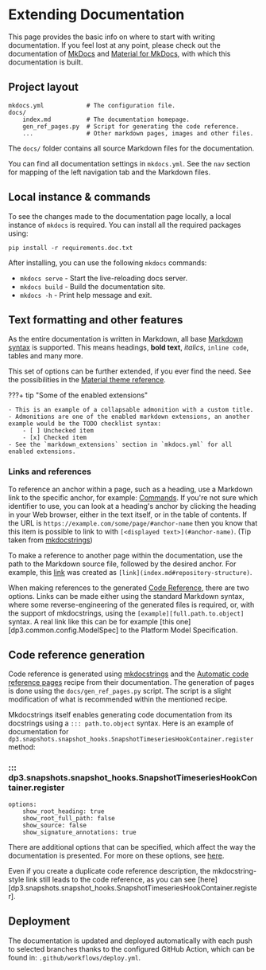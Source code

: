 # Extending Documentation

This page provides the basic info on where to start with writing documentation.
If you feel lost at any point, please check out the documentation of [MkDocs](https://www.mkdocs.org)
and [Material for MkDocs](https://squidfunk.github.io/mkdocs-material/), with which this documentation is built.

## Project layout

    mkdocs.yml            # The configuration file.
    docs/
        index.md          # The documentation homepage.
        gen_ref_pages.py  # Script for generating the code reference.
        ...               # Other markdown pages, images and other files.

The `docs/` folder contains all source Markdown files for the documentation.

You can find all documentation settings in `mkdocs.yml`. See the `nav` section for mapping of the left navigation tab and the Markdown files.

## Local instance & commands

To see the changes made to the documentation page locally, a local instance of `mkdocs` is required.
You can install all the required packages using:

```shell
pip install -r requirements.doc.txt
```

After installing, you can use the following `mkdocs` commands:

* `mkdocs serve` - Start the live-reloading docs server.
* `mkdocs build` - Build the documentation site.
* `mkdocs -h` - Print help message and exit.

## Text formatting and other features

As the entire documentation is written in Markdown, all base [Markdown syntax](https://www.markdownguide.org/basic-syntax/) is supported. This means headings, **bold text**, *italics*, `inline code`, tables and many more.

This set of options can be further extended, if you ever find the need. See the possibilities in the [Material theme reference](https://squidfunk.github.io/mkdocs-material/reference/).

???+ tip "Some of the enabled extensions"

    - This is an example of a collapsable admonition with a custom title.
    - Admonitions are one of the enabled markdown extensions, an another example would be the TODO checklist syntax:
        - [ ] Unchecked item
        - [x] Checked item
    - See the `markdown_extensions` section in `mkdocs.yml` for all enabled extensions.

### Links and references

To reference an anchor within a page, such as a heading, use a Markdown link to the specific anchor, for example: [Commands](#local-instance-commands).
If you're not sure which identifier to use, you can look at a heading's anchor by clicking the heading in your Web browser, either in the text itself, or in the table of contents.
If the URL is `https://example.com/some/page/#anchor-name` then you know that this item is possible to link to with `[<displayed text>](#anchor-name)`. (Tip taken from [mkdocstrings](https://mkdocstrings.github.io/usage/#finding-out-the-anchor))

To make a reference to another page within the documentation, use the path to the Markdown source file, followed by the desired anchor. For example, this [link](index.md#repository-structure) was created as `[link](index.md#repository-structure)`.

When making references to the generated [Code Reference](reference/index.md), there are two options. Links can be made either using the standard Markdown syntax, where some reverse-engineering of the generated files is required, or, with the support of mkdocstrings, using the `[example][full.path.to.object]` syntax. A real link like this can be for example [this one][dp3.common.config.ModelSpec] to the Platform Model Specification.

## Code reference generation

Code reference is generated using [mkdocstrings](https://mkdocstrings.github.io/) and the [Automatic code reference pages](https://mkdocstrings.github.io/recipes/#automatic-code-reference-pages) recipe from their documentation.
The generation of pages is done using the `docs/gen_ref_pages.py` script. The script is a slight modification of what is recommended within the mentioned recipe.

Mkdocstrings itself enables generating code documentation from its docstrings using a ```::: path.to.object``` syntax.
Here is an example of documentation for `dp3.snapshots.snapshot_hooks.SnapshotTimeseriesHookContainer.register` method:

### ::: dp3.snapshots.snapshot_hooks.SnapshotTimeseriesHookContainer.register
    options:
        show_root_heading: true
        show_root_full_path: false
        show_source: false
        show_signature_annotations: true

There are additional options that can be specified, which affect the way the documentation is presented. For more on these options, see [here](https://mkdocstrings.github.io/python/usage/#globallocal-options).

Even if you create a duplicate code reference description, the mkdocstring-style link still leads to the code reference, as you can see [here][dp3.snapshots.snapshot_hooks.SnapshotTimeseriesHookContainer.register].

## Deployment

The documentation is updated and deployed automatically with each push to selected branches thanks to the configured GitHub Action, which can be found in: `.github/workflows/deploy.yml`.
